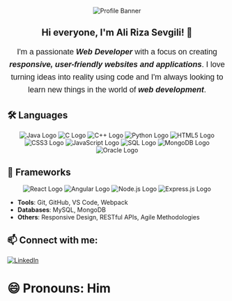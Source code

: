 <p align="center">
  <img src="https://cdn.prod.website-files.com/6344c9cef89d6f2270a38908/653c5395a20cd20e8f4fb7b5_Freelance%20Software%20Developer%20Everything%20You%20Need%20To%20Know-p-800.webp" alt="Profile Banner" />
</p>

<h2 align="center">Hi everyone, I'm Ali Riza Sevgili! 👋</h2>

<p align="center" style="font-size:18px; line-height:1.6; font-family:'Arial', sans-serif;">
  I'm a passionate <strong><em>Web Developer</em></strong> with a focus on creating <strong><em>responsive, user-friendly websites and applications</em></strong>. I love turning ideas into reality using code and I'm always looking to learn new things in the world of <strong><em>web development</em></strong>.
</p>



</p>


 ## 🛠 Languages

<p align="center">
  <img src="https://img.shields.io/badge/Java-007396?style=for-the-badge&logo=java&logoColor=white" alt="Java Logo"/>
  <img src="https://img.shields.io/badge/C-00599C?style=for-the-badge&logo=c&logoColor=white" alt="C Logo"/>
  <img src="https://img.shields.io/badge/C++-00599C?style=for-the-badge&logo=c%2B%2B&logoColor=white" alt="C++ Logo"/>
  <img src="https://img.shields.io/badge/Python-3776AB?style=for-the-badge&logo=python&logoColor=white" alt="Python Logo"/>
  <img src="https://img.shields.io/badge/HTML5-E34F26?style=for-the-badge&logo=html5&logoColor=white" alt="HTML5 Logo"/>
  <img src="https://img.shields.io/badge/CSS3-1572B6?style=for-the-badge&logo=css3&logoColor=white" alt="CSS3 Logo"/>
  <img src="https://img.shields.io/badge/JavaScript-F7DF1E?style=for-the-badge&logo=javascript&logoColor=black" alt="JavaScript Logo"/>
  <img src="https://img.shields.io/badge/SQL-4479A1?style=for-the-badge&logo=mysql&logoColor=white" alt="SQL Logo"/>
  <img src="https://img.shields.io/badge/MongoDB-47A248?style=for-the-badge&logo=mongodb&logoColor=white" alt="MongoDB Logo"/>
  <img src="https://img.shields.io/badge/Oracle-F80000?style=for-the-badge&logo=oracle&logoColor=white" alt="Oracle Logo"/>
</p>

</p>

## 🚀 Frameworks

<p align="center">
  <img src="https://img.shields.io/badge/React-20232A?style=for-the-badge&logo=react&logoColor=61DAFB" alt="React Logo"/>
  <img src="https://img.shields.io/badge/Angular-DD0031?style=for-the-badge&logo=angular&logoColor=white" alt="Angular Logo"/>
  <img src="https://img.shields.io/badge/Node.js-43853D?style=for-the-badge&logo=node.js&logoColor=white" alt="Node.js Logo"/>
  <img src="https://img.shields.io/badge/Express.js-404D59?style=for-the-badge" alt="Express.js Logo"/>
</p>

- **Tools**: Git, GitHub, VS Code, Webpack
- **Databases**: MySQL, MongoDB
- **Others**: Responsive Design, RESTful APIs, Agile Methodologies

 ## 📫 Connect with me:
[![LinkedIn](https://img.shields.io/badge/LinkedIn-0077B5?style=for-the-badge&logo=linkedin&logoColor=white)](https://www.linkedin.com/in/alirizasevgili/)

# 😄 Pronouns: Him


